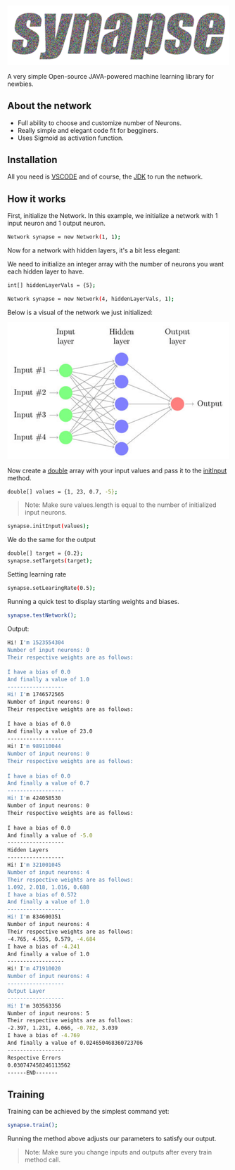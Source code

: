 <img src="https://github.com/Yassin-Younis/Synapse/blob/main/synapse.png?raw=true" alt="drawing" width="700"/>

A very simple Open-source JAVA-powered machine learning library for newbies.
## About the network

- Full ability to choose and customize number of Neurons.
- Really simple and elegant code fit for begginers.
- Uses Sigmoid as activation function.

## Installation

All you need is [VSCODE](https://code.visualstudio.com/) and of course, the [JDK](https://www.oracle.com/java/technologies/downloads/) to run the network.

## How it works

First, initialize the Network. In this example, we initialize a network with 1 input neuron and 1 output neuron.

```sh
Network synapse = new Network(1, 1);
```
Now for a network with hidden layers, it's a bit less elegant:

We need to initialize an integer array with the number of neurons you want each hidden layer to have.

```sh
int[] hiddenLayerVals = {5};
```
```sh
Network synapse = new Network(4, hiddenLayerVals, 1);
```
Below is a visual of the network we just initialized:

<img src="https://github.com/Yassin-Younis/Synapse/blob/main/Schema-of-an-artificial-neural-network-Image-Source-10.png?raw=true" alt="drawing" width="700"/>

Now create a <ins>double</ins> array with your input values and pass it to the <ins>initInput</ins> method.

```sh
double[] values = {1, 23, 0.7, -5};
```
> Note: Make sure values.length is equal to the number of initialized input neurons.

```sh
synapse.initInput(values);
```



We do the same for the output

```sh
double[] target = {0.2};
synapse.setTargets(target);
```

Setting learning rate

```sh
synapse.setLearingRate(0.5);
```

Running a quick test to display starting weights and biases.

```sh
synapse.testNetwork();
```

Output:

```sh
Hi! I'm 1523554304
Number of input neurons: 0
Their respective weights are as follows:

I have a bias of 0.0
And finally a value of 1.0
------------------
Hi! I'm 1746572565
Number of input neurons: 0
Their respective weights are as follows:

I have a bias of 0.0
And finally a value of 23.0
------------------
Hi! I'm 989110044
Number of input neurons: 0
Their respective weights are as follows:

I have a bias of 0.0
And finally a value of 0.7
------------------
Hi! I'm 424058530
Number of input neurons: 0
Their respective weights are as follows:

I have a bias of 0.0
And finally a value of -5.0
------------------
Hidden Layers
------------------
Hi! I'm 321001045
Number of input neurons: 4
Their respective weights are as follows:
1.092, 2.018, 1.016, 0.688
I have a bias of 0.572
And finally a value of 1.0
------------------
Hi! I'm 834600351
Number of input neurons: 4
Their respective weights are as follows:
-4.765, 4.555, 0.579, -4.684
I have a bias of -4.241
And finally a value of 1.0
------------------
Hi! I'm 471910020
Number of input neurons: 4
------------------
Output Layer
------------------
Hi! I'm 303563356
Number of input neurons: 5
Their respective weights are as follows:
-2.397, 1.231, 4.066, -0.782, 3.039
I have a bias of -4.769
And finally a value of 0.024650468360723706
------------------
Respective Errors
0.030747458246113562
------END-------
```

## Training

Training can be achieved by the simplest command yet:

```sh
synapse.train();
```
Running the method above adjusts our parameters to satisfy our output.
> Note: Make sure you change inputs and outputs after every train method call.
